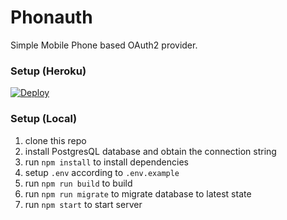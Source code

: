 # Phonauth
Simple Mobile Phone based OAuth2 provider.

### Setup (Heroku)
[![Deploy](https://www.herokucdn.com/deploy/button.svg)](https://heroku.com/deploy?template=https://github.com/yhpoh91/phonauth.git)

### Setup (Local)
1. clone this repo
2. install PostgresQL database and obtain the connection string
3. run `npm install` to install dependencies
4. setup `.env` according to `.env.example`
5. run `npm run build` to build
6. run `npm run migrate` to migrate database to latest state
7. run `npm start` to start server
